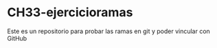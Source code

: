 # CH33-ejercicioramas
Este es un repositorio para probar las ramas en git y poder vincular con GitHub
